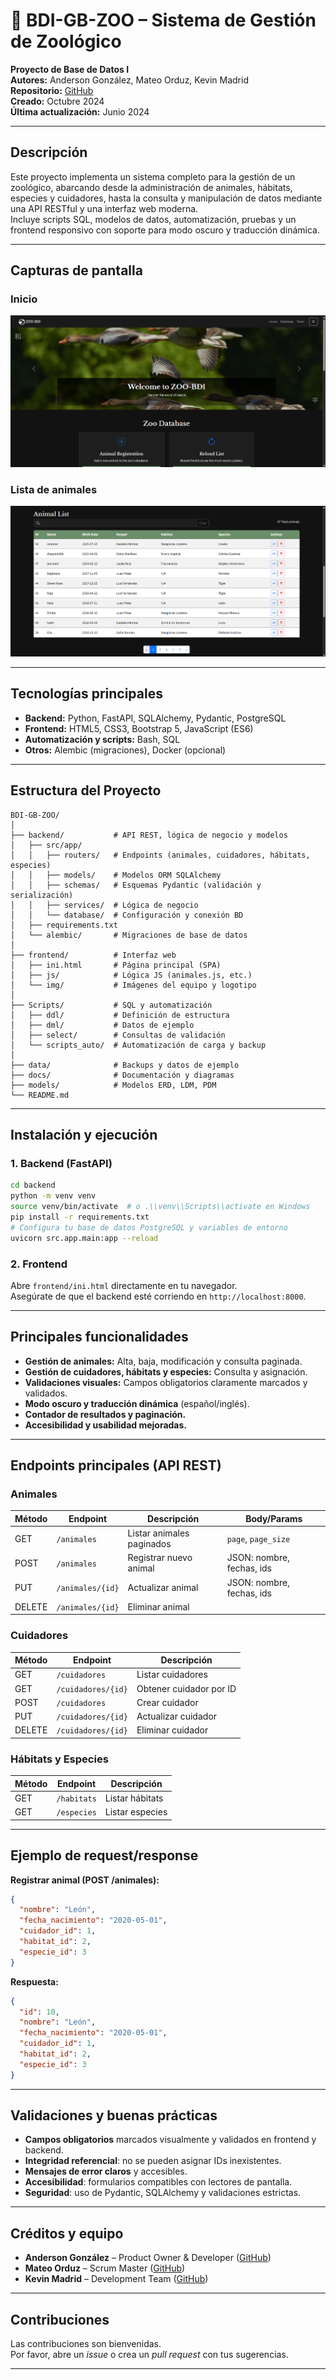 # 🦁 BDI-GB-ZOO – Sistema de Gestión de Zoológico

**Proyecto de Base de Datos I**  
**Autores:** Anderson González, Mateo Orduz, Kevin Madrid  
**Repositorio:** [GitHub](https://github.com/Albonire/BDI-GB-ZOO)  
**Creado:** Octubre 2024  
**Última actualización:** Junio 2024

---

## Descripción

Este proyecto implementa un sistema completo para la gestión de un zoológico, abarcando desde la administración de animales, hábitats, especies y cuidadores, hasta la consulta y manipulación de datos mediante una API RESTful y una interfaz web moderna.  
Incluye scripts SQL, modelos de datos, automatización, pruebas y un frontend responsivo con soporte para modo oscuro y traducción dinámica.

---

## Capturas de pantalla

### Inicio

![Captura de la sección de inicio](frontend/img/captura_inicio.png)

### Lista de animales

![Captura de la lista de animales](frontend/img/captura_lista_animales.png)

---

## Tecnologías principales

- **Backend:** Python, FastAPI, SQLAlchemy, Pydantic, PostgreSQL
- **Frontend:** HTML5, CSS3, Bootstrap 5, JavaScript (ES6)
- **Automatización y scripts:** Bash, SQL
- **Otros:** Alembic (migraciones), Docker (opcional)

---

## Estructura del Proyecto

```
BDI-GB-ZOO/
│
├── backend/           # API REST, lógica de negocio y modelos
│   ├── src/app/
│   │   ├── routers/   # Endpoints (animales, cuidadores, hábitats, especies)
│   │   ├── models/    # Modelos ORM SQLAlchemy
│   │   ├── schemas/   # Esquemas Pydantic (validación y serialización)
│   │   ├── services/  # Lógica de negocio
│   │   └── database/  # Configuración y conexión BD
│   ├── requirements.txt
│   └── alembic/       # Migraciones de base de datos
│
├── frontend/          # Interfaz web
│   ├── ini.html       # Página principal (SPA)
│   ├── js/            # Lógica JS (animales.js, etc.)
│   └── img/           # Imágenes del equipo y logotipo
│
├── Scripts/           # SQL y automatización
│   ├── ddl/           # Definición de estructura
│   ├── dml/           # Datos de ejemplo
│   ├── select/        # Consultas de validación
│   └── scripts_auto/  # Automatización de carga y backup
│
├── data/              # Backups y datos de ejemplo
├── docs/              # Documentación y diagramas
├── models/            # Modelos ERD, LDM, PDM
└── README.md
```

---

## Instalación y ejecución

### 1. Backend (FastAPI)

```bash
cd backend
python -m venv venv
source venv/bin/activate  # o .\\venv\\Scripts\\activate en Windows
pip install -r requirements.txt
# Configura tu base de datos PostgreSQL y variables de entorno
uvicorn src.app.main:app --reload
```

### 2. Frontend

Abre `frontend/ini.html` directamente en tu navegador.  
Asegúrate de que el backend esté corriendo en `http://localhost:8000`.

---

## Principales funcionalidades

- **Gestión de animales:** Alta, baja, modificación y consulta paginada.
- **Gestión de cuidadores, hábitats y especies:** Consulta y asignación.
- **Validaciones visuales:** Campos obligatorios claramente marcados y validados.
- **Modo oscuro y traducción dinámica** (español/inglés).
- **Contador de resultados y paginación.**
- **Accesibilidad y usabilidad mejoradas.**

---

## Endpoints principales (API REST)

### Animales

| Método | Endpoint                | Descripción                        | Body/Params                  |
|--------|-------------------------|------------------------------------|------------------------------|
| GET    | `/animales`             | Listar animales paginados          | `page`, `page_size`          |
| POST   | `/animales`             | Registrar nuevo animal             | JSON: nombre, fechas, ids    |
| PUT    | `/animales/{id}`        | Actualizar animal                  | JSON: nombre, fechas, ids    |
| DELETE | `/animales/{id}`        | Eliminar animal                    |                              |

### Cuidadores

| Método | Endpoint                | Descripción                        |
|--------|-------------------------|------------------------------------|
| GET    | `/cuidadores`           | Listar cuidadores                  |
| GET    | `/cuidadores/{id}`      | Obtener cuidador por ID            |
| POST   | `/cuidadores`           | Crear cuidador                     |
| PUT    | `/cuidadores/{id}`      | Actualizar cuidador                |
| DELETE | `/cuidadores/{id}`      | Eliminar cuidador                  |

### Hábitats y Especies

| Método | Endpoint                | Descripción                        |
|--------|-------------------------|------------------------------------|
| GET    | `/habitats`             | Listar hábitats                    |
| GET    | `/especies`             | Listar especies                    |

---

## Ejemplo de request/response

**Registrar animal (POST /animales):**
```json
{
  "nombre": "León",
  "fecha_nacimiento": "2020-05-01",
  "cuidador_id": 1,
  "habitat_id": 2,
  "especie_id": 3
}
```

**Respuesta:**
```json
{
  "id": 10,
  "nombre": "León",
  "fecha_nacimiento": "2020-05-01",
  "cuidador_id": 1,
  "habitat_id": 2,
  "especie_id": 3
}
```

---

## Validaciones y buenas prácticas

- **Campos obligatorios** marcados visualmente y validados en frontend y backend.
- **Integridad referencial**: no se pueden asignar IDs inexistentes.
- **Mensajes de error claros** y accesibles.
- **Accesibilidad**: formularios compatibles con lectores de pantalla.
- **Seguridad**: uso de Pydantic, SQLAlchemy y validaciones estrictas.

---

## Créditos y equipo

- **Anderson González** – Product Owner & Developer ([GitHub](https://github.com/Albonire))
- **Mateo Orduz** – Scrum Master ([GitHub](https://github.com/mateo739))
- **Kevin Madrid** – Development Team ([GitHub](https://github.com/Kevin698-star))

---

## Contribuciones

Las contribuciones son bienvenidas.  
Por favor, abre un *issue* o crea un *pull request* con tus sugerencias.

---

